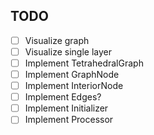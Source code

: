 ## TODO
 - [ ] Visualize graph
 - [ ] Visualize single layer
 - [ ] Implement TetrahedralGraph
 - [ ] Implement GraphNode
 - [ ] Implement InteriorNode
 - [ ] Implement Edges?
 - [ ] Implement Initializer
 - [ ] Implement Processor
